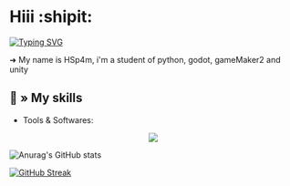 # Hiii :shipit:


[![Typing SVG](https://readme-typing-svg.demolab.com?font=Fira+Code&pause=1000&width=435&lines=Python+and+godot)](https://git.io/typing-svg)
  
  
➜ My name is HSp4m, i'm a student of python, godot, gameMaker2 and unity

## 💫 » My skills

- Tools & Softwares:

<p align="center">
  <a href="https://skillicons.dev">
    <img src="https://skillicons.dev/icons?i=git,godot,discord,gamemakerstudio,github,ps,py,replit,unity,vscode&theme=dark" />
  </a>
</p>


![Anurag's GitHub stats](https://github-readme-stats.vercel.app/api?username=HSp4m&show_icons=true&theme=dark)

[![GitHub Streak](https://streak-stats.demolab.com?user=HSp4m&theme=dark&hide_border=true&border_radius=10&mode=weekly)](https://git.io/streak-stats)
